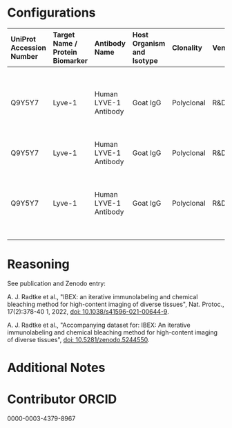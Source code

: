 # Configurations

| UniProt Accession Number   | Target Name / Protein Biomarker   | Antibody Name         | Host Organism and Isotype   | Clonality   | Vendor   | Catalog Number   | Conjugate    | RRID      | Application   | Method           | Tissue Preservation   | Tissue           | Detergent         | Antigen Retrieval Conditions   | Dye Inactivation Conditions                                            | Result   | Agree        | Disagree   |
|:---------------------------|:----------------------------------|:----------------------|:----------------------------|:------------|:---------|:-----------------|:-------------|:----------|:--------------|:-----------------|:----------------------|:-----------------|:------------------|:-------------------------------|:-----------------------------------------------------------------------|:---------|:-------------|:-----------|
| Q9Y5Y7                     | Lyve-1                            | Human LYVE-1 Antibody | Goat IgG                    | Polyclonal  | R&D      | AF2089           | Unconjugated | AB_355144 | IHC-Fr        | IBEX2D Automated | 1% PFA Fixed Frozen   | Human jejunum    | 0.3% Triton-X-100 |                                | 0.5 mg/ml LiBH4 10 minutes continuous exchange with automated protocol | Success  | [+](#reason1) |            |
| Q9Y5Y7                     | Lyve-1                            | Human LYVE-1 Antibody | Goat IgG                    | Polyclonal  | R&D      | AF2089           | Unconjugated | AB_355144 | IHC-Fr        | IBEX2D Manual    | 1% PFA Fixed Frozen   | Human liver      | 0.3% Triton-X-100 |                                | 1 mg/ml LiBH4 15 minutes                                               | Success  | [+](#reason1) |            |
| Q9Y5Y7                     | Lyve-1                            | Human LYVE-1 Antibody | Goat IgG                    | Polyclonal  | R&D      | AF2089           | Unconjugated | AB_355144 | IHC-Fr        | IBEX2D Automated | 1% PFA Fixed Frozen   | Human lymph node | 0.3% Triton-X-100 |                                | 0.5 mg/ml LiBH4 10 minutes continuous exchange with automated protocol | Success  | [+](#reason1) |            |

# Reasoning

<a name="reason1"></a>
See publication and Zenodo entry:

A. J. Radtke et al., "IBEX: an iterative immunolabeling and chemical bleaching
 method for high-content imaging of diverse tissues", Nat. Protoc., 17(2):378-40
1, 2022, [doi: 10.1038/s41596-021-00644-9](https://doi.org/10.1038/s41596-021-00644-9).

A. J. Radtke et al., "Accompanying dataset for: IBEX: An iterative immunolabeling and chemical 
bleaching method for high-content imaging of diverse tissues",
[doi: 10.5281/zenodo.5244550](https://doi.org/10.5281/zenodo.5244551).


# Additional Notes

# Contributor ORCID

0000-0003-4379-8967
